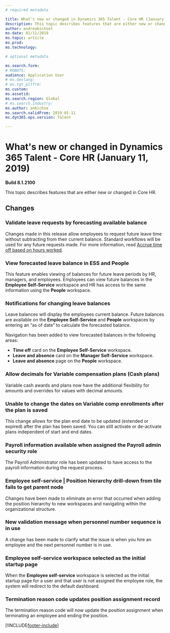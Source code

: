 ```yaml
---
# required metadata

title: What's new or changed in Dynamics 365 Talent - Core HR (January 11, 2019)
description: This topic describes features that are either new or changed in Microsoft Dynamics 365 Talent - Core HR for January 11, 2019.
author: andreabichsel
ms.date: 01/11/2019
ms.topic: article
ms.prod: 
ms.technology: 

# optional metadata

ms.search.form: 
# ROBOTS: 
audience: Application User
# ms.devlang: 
# ms.tgt_pltfrm: 
ms.custom: 
ms.assetid: 
ms.search.region: Global
# ms.search.industry: 
ms.author: anbichse
ms.search.validFrom: 2019-01-11
ms.dyn365.ops.version: Talent

---
```

# What's new or changed in Dynamics 365 Talent - Core HR (January 11, 2019)

**Build 8.1.2100**

This topic describes features that are either new or changed in Core HR.

## Changes

### Validate leave requests by forecasting available balance
Changes made in this release allow employees to request future leave time without subtracting from their current balance. Standard workflows will be used for any future requests made. For more information, read [Accrue time off based on hours worked](leave-accrue-hours-worked.md).

### View forecasted leave balance in ESS and People
This feature enables viewing of balances for future leave periods by HR, managers, and employees. Employees can view future balances in the **Employee Self-Service** workspace and HR has access to the same information using the **People** workspace.

### Notifications for changing leave balances
Leave balances will display the employees current balance. Future balances are available on the **Employee Self-Service** and **People** workspaces by entering an “as of date” to calculate the forecasted balance.

Navigation has been added to view forecasted balances in the following areas:
  - **Time off** card on the **Employee Self-Service** workspace.
  - **Leave and absence** card on the **Manager Self-Service** workspace.
  - **Leave and absence** page on the **People** workspace.

### Allow decimals for Variable compensation plans (Cash plans)
Variable cash awards and plans now have the additional flexibility for amounts and overrides for values with decimal amounts.

### Unable to change the dates on Variable comp enrollments after the plan is saved
This change allows for the plan end date to be updated (extended or expired) after the plan has been saved. You can still activate or de-activate plans independent of start and end dates.

### Payroll information available when assigned the Payroll admin security role
The Payroll Administrator role has been updated to have access to the payroll information during the request process.

### Employee self-service | Position hierarchy drill-down from tile fails to get parent node
Changes have been made to eliminate an error that occurred when adding the position hierarchy to new workspaces and navigating within the organizational structure.

### New validation message when personnel number sequence is in use
A change has been made to clarify what the issue is when you hire an employee and the next personnel number is in use.

### Employee self-service workspace selected as the initial startup page
When the **Employee self-service** workspace is selected as the initial startup page for a user and that user is not assigned the employee role, the system will redirect to the default dashboard.

### Termination reason code updates position assignment record
The termination reason code will now update the position assignment when terminating an employee and ending the position. 


[!INCLUDE[footer-include](../includes/footer-banner.md)]